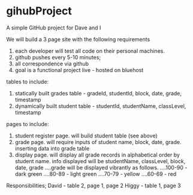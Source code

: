 # gihubProject
A simple GitHub project for Dave and I

We will build a 3 page site with the following requirements
1. each developer will test all code on their personal machines.
2. github pushes every 5-10 minutes;
3. all correspondence via github
4. goal is a functional project live - hosted on bluehost

tables to include:
1. statically built grades table - gradeId, studentId, block, date, grade, timestamp
2. dynamically built student table - studentId, studentName, classLevel, timestamp

pages to include:
1. student register page. will build student table (see above)
2. grade page. will require inputs of student name, block, date, grade. inserting data into grade table
3. display page. will display all grade records in alphabetical order by student name. info displayed will be studentName, classLevel, block, date, grade
 ....grade will be displayed vibrantly as follows.
 ....100-90 - dark green
 ....80-89 - light green
 ....70-79 - yellow
 ....60-69 - red
 
 
 Responsibilities;
 David - table 2, page 1, page 2
 Higgy - table 1, page 3
 
